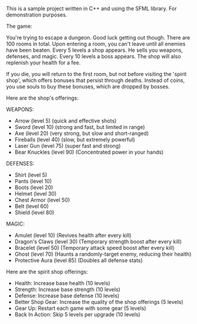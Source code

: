 This is a sample project written in C++ and using the SFML library. For demonstration purposes.

The game: 

You're trying to escape a dungeon. Good luck getting out though. There are 100 rooms in total. Upon entering a room, you can't leave until all enemies have been beaten. Every 5 levels a shop appears. He sells you weapons, defenses, and magic. Every 10 levels a boss appears. The shop will also replenish your health for a fee.

If you die, you will return to the first room, but not before visiting the 'spirit shop', which offers bonuses that persist through deaths. Instead of coins, you use souls to buy these bonuses, which are dropped by bosses.

Here are the shop's offerings:

WEAPONS:
* Arrow (level 5) (quick and effective shots)
* Sword (level 10) (strong and fast, but limited in range)
* Axe (level 20) (very strong, but slow and short-ranged)
* Fireballs (level 40) (slow, but extremely powerful)
* Laser Gun (level 75) (super fast and strong)
* Bear Knuckles (level 90) (Concentrated power in your hands)

DEFENSES:
* Shirt (level 5)
* Pants (level 10)
* Boots (level 20)
* Helmet (level 30)
* Chest Armor (level 50)
* Belt (level 60)
* Shield (level 80)

MAGIC:
* Amulet (level 10) (Revives health after every kill)
* Dragon's Claws (level 30) (Temporary strength boost after every kill)
* Bracelet (level 50) (Temporary attack speed boost after every kill)
* Ghost (level 70) (Haunts a randomly-target enemy, reducing their health)
* Protective Aura (level 85) (Doubles all defense stats)

Here are the spirit shop offerings:
* Health: Increase base health (10 levels)
* Strength: Increase base strength (10 levels)
* Defense: Increase base defense (10 levels)
* Better Shop Gear: Increase the quality of the shop offerings (5 levels)
* Gear Up: Restart each game with some gear (5 levels)
* Back In Action: Skip 5 levels per upgrade (10 levels)
